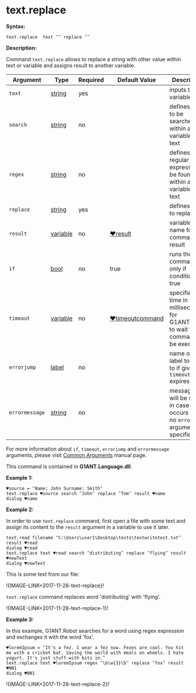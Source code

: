 # text.replace

**Syntax:**

```G1ANT
text.replace  text ‴‴ replace ‴‴

```

**Description:**

Command `text.replace` allows to replace a string with other value within text or variable and assigns result to another variable.

| Argument | Type | Required | Default Value | Description |
| -------- | ---- | -------- | ------------- | ----------- |
|`text`| [string](https://github.com/G1ANT-Robot/G1ANT.Manual/blob/master/G1ANT-Language/Structures/bool.md) | yes|  | inputs text or variable |
|`search`| [string](https://github.com/G1ANT-Robot/G1ANT.Manual/blob/master/G1ANT-Language/Structures/bool.md) | no |   | defines text to be searched within a variable or text |
|`regex`| [string](https://github.com/G1ANT-Robot/G1ANT.Manual/blob/master/G1ANT-Language/Structures/bool.md) | no|   | defines regular expression to be found within a variable or text |
|`replace`| [string](https://github.com/G1ANT-Robot/G1ANT.Manual/blob/master/G1ANT-Language/Structures/bool.md) | yes|   | defines value to replace to |
|`result`| [variable](https://github.com/G1ANT-Robot/G1ANT.Manual/blob/master/G1ANT-Language/Special-Characters/variable.md)  | no |  [♥result](https://github.com/G1ANT-Robot/G1ANT.Manual/blob/master/G1ANT-Language/Common-Arguments.md)  | variable name for command’s result |
|`if`| [bool](https://github.com/G1ANT-Robot/G1ANT.Manual/blob/master/G1ANT-Language/Structures/bool.md) | no | true | runs the command only if condition is true |
|`timeout`| [variable](https://github.com/G1ANT-Robot/G1ANT.Manual/blob/master/G1ANT-Language/Special-Characters/variable.md) | no | [♥timeoutcommand](https://github.com/G1ANT-Robot/G1ANT.Manual/blob/master/G1ANT-Language/Variables/Special-Variables.md)  | specifies time in milliseconds for G1ANT.Robot to wait for the command to be executed |
|`errorjump` | [label](https://github.com/G1ANT-Robot/G1ANT.Manual/blob/master/G1ANT-Language/Structures/bool.md) | no | | name of the label to jump to if given `timeout` expires |
|`errormessage`| [string](https://github.com/G1ANT-Robot/G1ANT.Manual/blob/master/G1ANT-Language/Structures/bool.md) | no |  | message that will be shown in case error occurs and no `errorjump` argument is specified |

For more information about `if`, `timeout`, `errorjump` and `errormessage` arguments, please visit [Common Arguments](https://github.com/G1ANT-Robot/G1ANT.Manual/blob/master/G1ANT-Language/Common-Arguments.md)  manual page.

This command is contained in **G1ANT.Language.dll**.

**Example 1:**

```G1ANT
♥source = ‴Name: John Surname: Smith‴
text.replace ♥source search ‴John‴ replace ‴Tom‴ result ♥name
dialog ♥name

```

**Example 2:**

In order to use `text.replace` command, first open a file with some text and assign its content to the `result` argument in a variable to use it later.

```G1ANT
text.read filename ‴C:\Users\user1\Desktop\tests\textwritetest.txt‴ result ♥read
dialog ♥read
text.replace text ♥read search ‴distributing‴ replace ‴flying‴ result ♥newText
dialog ♥newText

```

This is some text from our file:

!{IMAGE-LINK+2017-11-28-text-replace}! 

`text.replace` command replaces word 'distributing' with 'flying'.

!{IMAGE-LINK+2017-11-28-text-replace-1}! 

**Example 3:**

In this example, G1ANT.Robot searches for a word using regex expression and exchanges it with the word 'fox'.

```G1ANT
♥loremIpsum = ‴It's a fez. I wear a fez now. Fezes are cool. You hit me with a cricket bat. Saving the world with meals on wheels. I hate yogurt. It's just stuff with bits in.‴
text.replace text ♥loremIpsum regex ‴\b\w{3}\b‴ replace ‴fox‴ result ♥NN1
dialog ♥NN1

```

!{IMAGE-LINK+2017-11-28-text-replace-2}!